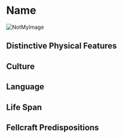 # Name

![NotMyImage]()

## Distinctive Physical Features

## Culture

## Language

## Life Span

## Fellcraft Predispositions

